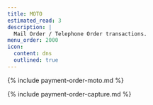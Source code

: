 ```yaml
---
title: MOTO
estimated_read: 3
description: |
  Mail Order / Telephone Order transactions.
menu_order: 2000
icon:
  content: dns
  outlined: true
---
```


{% include payment-order-moto.md %}

{% include payment-order-capture.md %}
